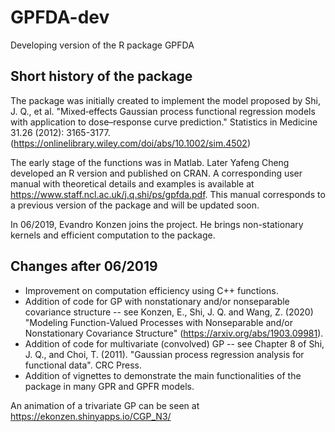 # GPFDA-dev
Developing version of the R package GPFDA

## Short history of the package
The package was initially created to implement the model proposed by Shi, J. Q., et al. "Mixed‐effects Gaussian process functional regression models with application to dose–response curve prediction." Statistics in Medicine 31.26 (2012): 3165-3177. (https://onlinelibrary.wiley.com/doi/abs/10.1002/sim.4502)

The early stage of the functions was in Matlab. Later Yafeng Cheng developed an R version and published on CRAN. A corresponding user manual with theoretical details and examples is available at https://www.staff.ncl.ac.uk/j.q.shi/ps/gpfda.pdf. This manual corresponds to a previous version of the package and will be updated soon. 

In 06/2019, Evandro Konzen joins the project. He brings non-stationary kernels and efficient computation to the package. 

## Changes after 06/2019
* Improvement on computation efficiency using C++ functions.
* Addition of code for GP with nonstationary and/or nonseparable covariance structure -- see Konzen, E., Shi, J. Q. and Wang, Z. (2020) "Modeling Function-Valued Processes with Nonseparable and/or Nonstationary Covariance Structure" (https://arxiv.org/abs/1903.09981).
* Addition of code for multivariate (convolved) GP -- see Chapter 8 of Shi, J. Q., and Choi, T. (2011). "Gaussian process regression analysis for functional data". CRC Press. 
* Addition of vignettes to demonstrate the main functionalities of the package in many GPR and GPFR models.

An animation of a trivariate GP can be seen at https://ekonzen.shinyapps.io/CGP_N3/
